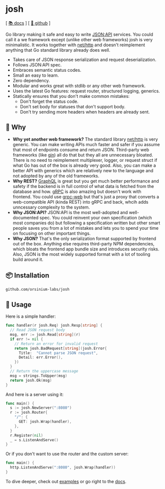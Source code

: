 # josh

[ [📚 docs](https://pkg.go.dev/github.com/orsinium-labs/josh) ] [ [🐙 github](https://github.com/orsinium-labs/josh) ]

Go library making it safe and easy to write [JSON:API](https://jsonapi.org/) services. You could call it a we framework except (unlike other web frameworks) josh is very minimalistic. It works together with [net/http](https://pkg.go.dev/net/http) and doesn't reimplement anything that Go standard library already does well.

* Takes care of JSON response serialization and request deserialization.
* Follows JSON:API spec.
* Embraces semantic status codes.
* Small an easy to learn.
* Zero dependency.
* Modular and works great with stdlib or any other web framework.
* Uses the latest Go features: request router, structured logging, generics.
* Statically ensures that you don't make common mistakes:
  * Don't forget the status code.
  * Don't set body for statuses that don't support body.
  * Don't try sending more headers when headers are already sent.

## 🤷 Why

* **Why yet another web framework?** The standard library [net/http](https://pkg.go.dev/net/http) is very generic. You can make writing APIs much faster and safer if you assume that most of endpoints consume and return JSON. Third-party web frameworks (like [gin](https://github.com/gin-gonic/gin)) all do that but they all are unnecessary bloated. There is no need to reimplement multiplexer, logger, or request struct if what Go has out of the box is already very good. Also, you can make a better API with generics which are relatively new to the language and not adopted by any of the old frameworks.
* **Why REST?** [GraphQL](https://graphql.org/) is great but you get much better performance and safety if the backend is in full control of what data is fetched from the database and how. [gRPC](https://grpc.io/) is also amazing but doesn't work with frontend. You could use [grpc-web](https://github.com/grpc/grpc-web) but that's just a proxy that converts a web-compatible API (kinda REST) into gRPC and back, whcih adds unncessary complexity to the system.
* **Why JSON:API?** JSON:API is the most well-adopted and well-documented spec. You could reinvent your own specification (which most companies do) but following a specification written but other smart people saves you from a lot of mistakes and lets you to spend your time on focusing on other important things.
* **Why JSON?** That's the only serialization format supported by frontend out of the box. Anything else requires third-party NPM dependencies, which bloats the frontend app bundle size and introduces security risks. Also, JSON is the most widely supported format with a lot of tooling build around it.

## 📦 Installation

```bash
github.com/orsinium-labs/josh
```

## 🔧 Usage

Here is a simple handler:

```go
func handler(r josh.Req) josh.Resp[string] {
  // Read JSON request body
  msg, err := josh.Read[string](r)
  if err != nil {
    // Return an error for invalid request
    return josh.BadRequest[string](josh.Error{
      Title:  "Cannot parse JSON request",
      Detail: err.Error(),
    })
  }
  // Return the uppercase message
  msg = strings.ToUpper(msg)
  return josh.Ok(msg)
}
```

And here is a server using it:

```go
func main() {
  s := josh.NewServer(":8080")
  r := josh.Router{
    "/": {
      GET: josh.Wrap(handler),
    },
  }
  r.Register(nil)
  _ = s.ListenAndServe()
}
```

Or if you don't want to use the router and the custom server:

```go
func main() {
  http.ListenAndServe(":8080", josh.Wrap(handler))
}
```

To dive deeper, check out [examples](https://github.com/orsinium-labs/josh/tree/main/_examples) or go right to the [docs](https://pkg.go.dev/github.com/orsinium-labs/josh).
